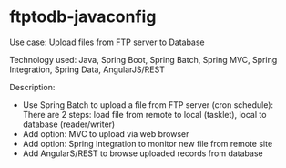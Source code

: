# ftptodb-javaconfig
Use case: Upload files from FTP server to Database

Technology used: Java, Spring Boot, Spring Batch, Spring MVC, Spring Integration, Spring Data, AngularJS/REST

Description:
- Use Spring Batch to upload a file from FTP server (cron schedule):
There are 2 steps: load file from remote to local (tasklet), local to database (reader/writer)
- Add option: MVC to upload via web browser
- Add option: Spring Integration to monitor new file from remote site
- Add AngularS/REST to browse uploaded records from database
